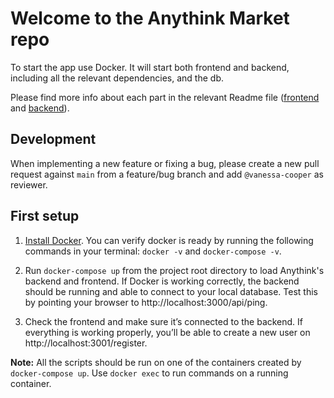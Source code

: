 # Welcome to the Anythink Market repo

To start the app use Docker. It will start both frontend and backend, including all the relevant dependencies, and the db.

Please find more info about each part in the relevant Readme file ([frontend](frontend/readme.md) and [backend](backend/README.md)).

## Development

When implementing a new feature or fixing a bug, please create a new pull request against `main` from a feature/bug branch and add `@vanessa-cooper` as reviewer.

## First setup

1. [Install Docker](https://docs.docker.com/get-docker/).
You can verify docker is ready by running the following commands in your terminal: `docker -v` and `docker-compose -v`.

2. Run `docker-compose up` from the project root directory to load Anythink's backend and frontend.
If Docker is working correctly, the backend should be running and able to connect to your local database. Test this by pointing your browser to http://localhost:3000/api/ping.

3. Check the frontend and make sure it’s connected to the backend.
If everything is working properly, you’ll be able to create a new user on http://localhost:3001/register.

**Note:** All the scripts should be run on one of the containers created by `docker-compose up`. Use `docker exec` to run commands on a running container.
